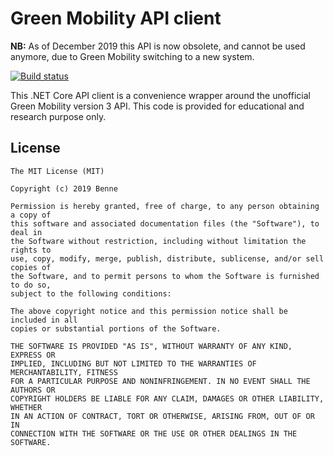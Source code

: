 # Green Mobility API client

**NB:** As of December 2019 this API is now obsolete, and cannot be used anymore, due to Green Mobility switching to a new system.

[![Build status](https://dev.azure.com/Benne/Green%20Mobility/_apis/build/status/Green%20Mobility%20CI)](https://dev.azure.com/Benne/Green%20Mobility/_build/latest?definitionId=2)

This .NET Core API client is a convenience wrapper around the unofficial Green Mobility version 3 API. This code is provided for educational and research purpose only.

## License

```
The MIT License (MIT)

Copyright (c) 2019 Benne

Permission is hereby granted, free of charge, to any person obtaining a copy of
this software and associated documentation files (the "Software"), to deal in
the Software without restriction, including without limitation the rights to
use, copy, modify, merge, publish, distribute, sublicense, and/or sell copies of
the Software, and to permit persons to whom the Software is furnished to do so,
subject to the following conditions:

The above copyright notice and this permission notice shall be included in all
copies or substantial portions of the Software.

THE SOFTWARE IS PROVIDED "AS IS", WITHOUT WARRANTY OF ANY KIND, EXPRESS OR
IMPLIED, INCLUDING BUT NOT LIMITED TO THE WARRANTIES OF MERCHANTABILITY, FITNESS
FOR A PARTICULAR PURPOSE AND NONINFRINGEMENT. IN NO EVENT SHALL THE AUTHORS OR
COPYRIGHT HOLDERS BE LIABLE FOR ANY CLAIM, DAMAGES OR OTHER LIABILITY, WHETHER
IN AN ACTION OF CONTRACT, TORT OR OTHERWISE, ARISING FROM, OUT OF OR IN
CONNECTION WITH THE SOFTWARE OR THE USE OR OTHER DEALINGS IN THE SOFTWARE.
```